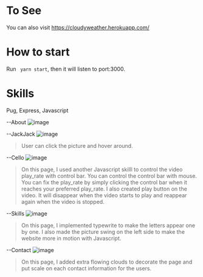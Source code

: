# To See
You can also visit https://cloudyweather.herokuapp.com/

# How to start
Run ``` yarn start```, then it will listen to port:3000. 

# Skills
Pug, Express, Javascript

--About
![image](https://user-images.githubusercontent.com/45322680/54732070-1dca7400-4b68-11e9-9e0a-472d90e8ef58.png)

--JackJack
![image](https://user-images.githubusercontent.com/45322680/54732283-5ae33600-4b69-11e9-9ea2-6fe339d9c22f.png)
>User can click the picture and hover around. 

--Cello
![image](https://user-images.githubusercontent.com/45322680/54732298-6e8e9c80-4b69-11e9-9265-ae38483b7fb8.png)
>On this page, I used another Javascript skilll to control the video play_rate with control bar. You can control the control bar with mouse. You can fix the play_rate by simply clicking the control bar when it reaches your preferred play_rate. I also created play button on the video. It will disappear when the video starts to play and reappear again when the video is stopped. 

--Skills
![image](https://user-images.githubusercontent.com/45322680/54732317-8534f380-4b69-11e9-884e-289734407c7c.png)
>On this page, I implemented typewrite to make the letters appear one by one.  I also made the picture swing on the left side to make the website more in motion with Javascript.

--Contact
![image](https://user-images.githubusercontent.com/45322680/54732338-9a118700-4b69-11e9-8a72-98ad3292c6f9.png)
>On this page, I added extra flowing clouds to decorate the page and put scale on each contact information for the users.  
